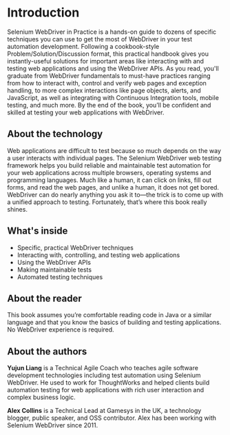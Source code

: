 # Introduction

Selenium WebDriver in Practice is a hands-on guide to dozens of specific techniques you can use to get the most of WebDriver in your test automation development. Following a cookbook-style Problem/Solution/Discussion format, this practical handbook gives you instantly-useful solutions for important areas like interacting with and testing web applications and using the WebDriver APIs. As you read, you'll graduate from WebDriver fundamentals to must-have practices ranging from how to interact with, control and verify web pages and exception handling, to more complex interactions like page objects, alerts, and JavaScript, as well as integrating with Continuous Integration tools, mobile testing, and much more. By the end of the book, you’ll be confident and skilled at testing your web applications with WebDriver.

## About the technology

Web applications are difficult to test because so much depends on the way a user interacts with individual pages. The Selenium WebDriver web testing framework helps you build reliable and maintainable test automation for your web applications across multiple browsers, operating systems and programming languages. Much like a human, it can click on links, fill out forms, and read the web pages, and unlike a human, it does not get bored. WebDriver can do nearly anything you ask it to—the trick is to come up with a unified approach to testing. Fortunately, that’s where this book really shines.

## What's inside

* Specific, practical WebDriver techniques
* Interacting with, controlling, and testing web applications
* Using the WebDriver APIs
* Making maintainable tests
* Automated testing techniques

## About the reader

This book assumes you’re comfortable reading code in Java or a similar language and that you know the basics of building and testing applications. No WebDriver experience is required.

## About the authors

**Yujun Liang** is a Technical Agile Coach who teaches agile software development technologies including test automation using Selenium WebDriver. He used to work for ThoughtWorks and helped clients build automation testing for web applications with rich user interaction and complex business logic.

**Alex Collins** is a Technical Lead at Gamesys in the UK, a technology blogger, public speaker, and OSS contributor. Alex has been working with Selenium WebDriver since 2011.
